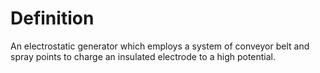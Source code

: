 # Definition

An electrostatic generator which employs a system of conveyor belt and
spray points to charge an insulated electrode to a high potential.
